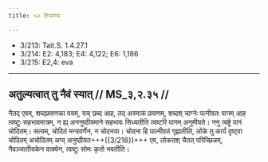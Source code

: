 ```yaml
---
title: ५२ टिप्पणयः

---
```

- 3/213: Tait.S. 1.4.27.1
- 3/214: E2: 4,183; E4: 4,122; E6: 1,186
- 3/215: E2,4: eva

____________________________________________


## अतुल्यत्वात् तु नैवं स्यात् // MS_३,२.३५ //

नैतद् एवम्, शब्दप्रमाणका वयम्, यच् छब्द आह, तद् अस्माकं प्रमाणम्, शब्दश् चाग्नेः पत्नीवतः पानम् आह त्वष्टुः सहभावमात्रम्, न ह्य् अननुष्ठीयमाने सहभावः सिध्यतीति त्वष्टरि पानम् अनुमीयते। ननु त्वष्ट्रे पानं चोदितम्। सत्यम्, चोदितं मन्त्रवर्णेन, न चोदनया। चोदना हि पात्नीवतं गृह्णातीति, लोके तु कार्यं दृष्ट्वा चोदितम् अचोदितम् अप्य् अनुष्ठीयत+++({3/216})+++ एव, लोकतश् चैतत् परिच्छिन्नम्, नैवञ्जातीयकेन वाक्येन, त्वष्टुः सोमः कृतो भवतीति।